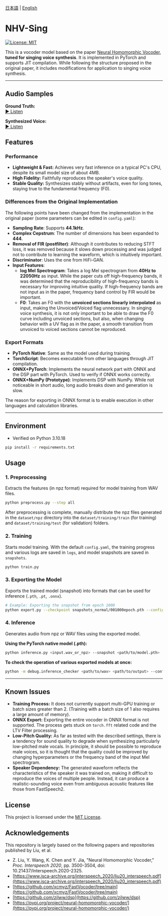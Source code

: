 [日本語](./readme.md) | [English](./README.en.md)

# NHV-Sing

[![License: MIT](https://img.shields.io/badge/License-MIT-yellow.svg)](https://opensource.org/licenses/MIT)

This is a vocoder model based on the paper [Neural Homomorphic Vocoder](https://www.isca-archive.org/interspeech_2020/liu20_interspeech.pdf), **tuned for singing voice synthesis**. It is implemented in PyTorch and supports JIT compilation. While following the structure proposed in the original paper, it includes modifications for application to singing voice synthesis.

***

## Audio Samples

**Ground Truth:**  
[▶️ Listen](sample_wav/ground_truth.wav)

**Synthesized Voice:**  
[▶️ Listen](sample_wav/inference_wav.wav)

## Features

### Performance

*   **Lightweight & Fast:** Achieves very fast inference on a typical PC's CPU, despite its small model size of about 4MB.
*   **High Fidelity:** Faithfully reproduces the speaker's voice quality.
*   **Stable Quality:** Synthesizes stably without artifacts, even for long tones, staying true to the fundamental frequency (F0).

### Differences from the Original Implementation
The following points have been changed from the implementation in the original paper (some parameters can be edited in `config.yaml`):

*   **Sampling Rate**: Supports **44.1kHz**.
*   **Complex Cepstrum**: The number of dimensions has been expanded to **444**.
*   **Removal of FIR (postfilter)**: Although it contributes to reducing STFT loss, it was removed because it slows down processing and was judged not to contribute to learning the waveform, which is intuitively important.
*   **Discriminator**: Uses the one from HiFi-GAN.
*   **Input Features**:
    *   **log Mel Spectrogram**: Takes a log Mel spectrogram from **40Hz to 22050Hz** as input. While the paper cuts off high-frequency bands, it was determined that the reproducibility of high-frequency bands is necessary for improving intuitive quality. If high-frequency bands are not input as in the paper, frequency band control by FIR would be important.
    *   **F0**: Takes an F0 with the **unvoiced sections linearly interpolated** as input, making the Unvoiced/Voiced flag unnecessary. In singing voice synthesis, it is not only important to be able to draw the F0 curve including unvoiced sections, but also, when changing behavior with a UV flag as in the paper, a smooth transition from unvoiced to voiced sections cannot be reproduced.

### Export Formats

*   **PyTorch Native**: Same as the model used during training.
*   **TorchScript**: Becomes executable from other languages through JIT compilation.
*   **ONNX+PyTorch**: Implements the neural network part with ONNX and the DSP part with PyTorch. Used to verify if ONNX works correctly.
*   **ONNX+NumPy (Prototype)**: Implements DSP with NumPy. While not noticeable in short audio, long audio breaks down and generation is slow.

The reason for exporting in ONNX format is to enable execution in other languages and calculation libraries.

***

## Environment

*   Verified on Python 3.10.18

```bash
pip install -r requirements.txt
```

## Usage

### 1. Preprocessing

Extracts the features (in npz format) required for model training from WAV files.

```bash
python preprocess.py --step all
```

After preprocessing is complete, manually distribute the npz files generated in the `dataset/npz` directory into the `dataset/training/train` (for training) and `dataset/training/test` (for validation) folders.

### 2. Training

Starts model training. With the default `config.yaml`, the training progress and various logs are saved in `logs`, and model snapshots are saved in `snapshots`.

```bash
python train.py
```

### 3. Exporting the Model

Exports the trained model (snapshot) into formats that can be used for inference (`.pth`, `.pt`, `.onnx`).

```bash
# Example: Exporting the snapshot from epoch 1000
python export.py --checkpoint snapshots_normal/001000epoch.pth --config config.yaml
```

### 4. Inference

Generates audio from npz or WAV files using the exported model.

**Using the PyTorch native model (.pth):**

```bash
python inference.py <input.wav_or_npz> --snapshot <path/to/model.pth>
```

**To check the operation of various exported models at once:**

```bash
python -m debug.inference_checker <path/to/wav> <path/to/output> --config config.yaml --pth_path exported_models/model.pth --pt_path exported_models/model_jit.pt --onnx_path exported_models/core_model.onnx
```

***

## Known Issues

*   **Training Process:** It does not currently support multi-GPU training or batch sizes greater than 2. (Training with a batch size of 1 also requires a large amount of memory).
*   **ONNX Export:** Exporting the entire vocoder in ONNX format is not supported. The process gets stuck on `torch.fft` related code and the LTV Filter processing.
*   **Low-Pitch Quality:** As far as tested with the described settings, there is a tendency for sound quality to degrade when synthesizing particularly low-pitched male vocals. In principle, it should be possible to reproduce male voices, so it is thought that the quality could be improved by changing hyperparameters or the frequency band of the input Mel spectrogram.
*   **Speaker Dependency:** The generated waveform reflects the characteristics of the speaker it was trained on, making it difficult to reproduce the voices of multiple people. Instead, it can produce a realistic-sounding voice even from ambiguous acoustic features like those from FastSpeech2.

## License

This project is licensed under the [MIT License](LICENCE).

## Acknowledgements

This repository is largely based on the following papers and repositories published by Liu, et al.

*   Z. Liu, Y. Wang, K. Chen and Y. Jia, "Neural Homomorphic Vocoder," *Proc. Interspeech 2020*, pp. 3500-3504, doi: 10.21437/Interspeech.2020-2325.
*   [https://www.isca-archive.org/interspeech_2020/liu20_interspeech.pdf](https://www.isca-archive.org/interspeech_2020/liu20_interspeech.pdf)
*   [https://github.com/xcmyz/FastVocoder/tree/main](https://github.com/xcmyz/FastVocoder/tree/main)
*   [https://github.com/zjlww/dsp](https://github.com/zjlww/dsp)
*   [https://pypi.org/project/neural-homomorphic-vocoder/](https://pypi.org/project/neural-homomorphic-vocoder/)
